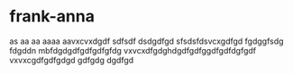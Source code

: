 # frank-anna
as
aa
aa
aaaa
aavxcvxdgdf
sdfsdf
dsdgdfgd
sfsdsfdsvcxgdfgd
fgdggfsdg
fdgddn mbfdgdgdfgdfgdfgfdg
vxvcxdfgdghdgdfgdfggdfgdfdgfgdf
vxvxcgdfgdfgdgd
gdfgdg
dgdfgd

